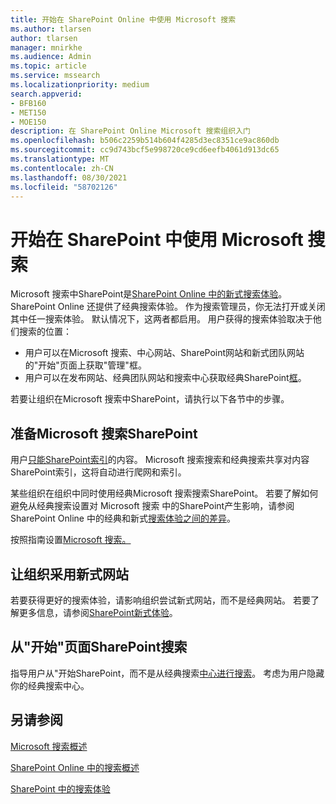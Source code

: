 ```yaml
---
title: 开始在 SharePoint Online 中使用 Microsoft 搜索
ms.author: tlarsen
author: tlarsen
manager: mnirkhe
ms.audience: Admin
ms.topic: article
ms.service: mssearch
ms.localizationpriority: medium
search.appverid:
- BFB160
- MET150
- MOE150
description: 在 SharePoint Online Microsoft 搜索组织入门
ms.openlocfilehash: b506c2259b514b604f4285d3ec8351ce9ac860db
ms.sourcegitcommit: cc9d743bcf5e998720ce9cd6eefb4061d913dc65
ms.translationtype: MT
ms.contentlocale: zh-CN
ms.lasthandoff: 08/30/2021
ms.locfileid: "58702126"
---
```

# <a name="get-started-with-microsoft-search-in-sharepoint"></a>开始在 SharePoint 中使用 Microsoft 搜索

Microsoft 搜索中SharePoint是[SharePoint Online 中的新式搜索体验](https://products.office.com/sharepoint/collaboration)。 SharePoint Online 还提供了经典搜索体验。 作为搜索管理员，你无法打开或关闭其中任一搜索体验。 默认情况下，这两者都启用。 用户获得的搜索体验取决于他们搜索的位置：

- 用户可以在Microsoft 搜索、中心网站、SharePoint网站和[](http://sharepoint.com/)新式团队网站的"开始"页面上获取"管理"框。
- 用户可以在发布网站、经典团队网站和搜索中心获取经典SharePoint[框](/sharepoint/manage-search-center)。

若要让组织在Microsoft 搜索中SharePoint，请执行以下各节中的步骤。

## <a name="prepare-for-microsoft-search-in-sharepoint"></a>准备Microsoft 搜索SharePoint

用户[只能SharePoint索引](http://sharepoint.com/)的内容。 Microsoft 搜索搜索和经典搜索共享对内容SharePoint索引，这将自动进行爬网和索引。 

某些组织在组织中同时使用经典Microsoft 搜索搜索SharePoint。 若要了解如何避免从经典搜索设置对 Microsoft 搜索 中的SharePoint产生影响，请参阅 SharePoint Online 中的经典和新式[搜索体验之间的差异](/sharepoint/differences-classic-modern-search)。

按照指南设置[Microsoft 搜索。](./setup-microsoft-search.md)


## <a name="get-your-organization-to-adopt-modern-sites"></a>让组织采用新式网站

若要获得更好的搜索体验，请影响组织尝试新式网站，而不是经典网站。 若要了解更多信息，请参阅[SharePoint新式体验](https://support.office.com/article/SharePoint-classic-and-modern-experiences-5725c103-505d-4a6e-9350-300d3ec7d73f)。

## <a name="promote-searching-from-the-sharepoint-start-page"></a>从"开始"页面SharePoint搜索

指导用户从"开始SharePoint，[](http://sharepoint.com/)而不是从经典搜索[中心进行搜索](/sharepoint/manage-search-center)。 考虑为用户隐藏你的经典搜索中心。

## <a name="see-also"></a>另请参阅
[Microsoft 搜索概述](overview-microsoft-search.md)

[SharePoint Online 中的搜索概述](/sharepoint/overview-of-search)

[SharePoint 中的搜索体验](/sharepoint/get-started-with-modern-search-experience)